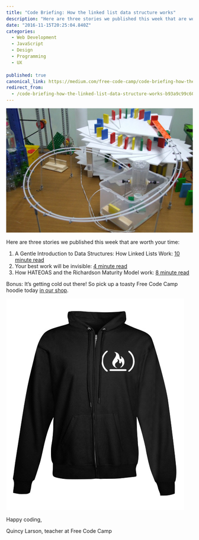 ```yaml
---
title: "Code Briefing: How the linked list data structure works"
description: "Here are three stories we published this week that are worth your time: “Code Briefing: How the linked list data structure works” is published by Quincy Larson in freeCodeCamp.org"
date: "2016-11-15T20:25:04.840Z"
categories: 
  - Web Development
  - JavaScript
  - Design
  - Programming
  - UX

published: true
canonical_link: https://medium.com/free-code-camp/code-briefing-how-the-linked-list-data-structure-works-b93a9c99c60
redirect_from:
  - /code-briefing-how-the-linked-list-data-structure-works-b93a9c99c60
---
```


![](./asset-1.jpeg)

Here are three stories we published this week that are worth your time:

1.  A Gentle Introduction to Data Structures: How Linked Lists Work: [10 minute read](http://bit.ly/2eXvlis)
2.  Your best work will be invisible: [4 minute read](http://bit.ly/2f1GBxt)
3.  How HATEOAS and the Richardson Maturity Model work: [8 minute read](http://bit.ly/2fdTlP0)

Bonus: It’s getting cold out there! So pick up a toasty Free Code Camp hoodie today [in our shop](http://bit.ly/2b099sb).

![](./asset-2.jpeg)

Happy coding,

Quincy Larson, teacher at Free Code Camp
